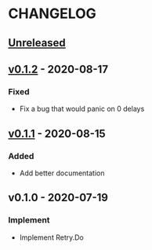 # CHANGELOG

<a name="unreleased"></a>
## [Unreleased]



<a name="v0.1.2"></a>
## [v0.1.2] - 2020-08-17

### Fixed
- Fix a bug that would panic on 0 delays


<a name="v0.1.1"></a>
## [v0.1.1] - 2020-08-15

### Added
- Add better documentation


<a name="v0.1.0"></a>
## v0.1.0 - 2020-07-19

### Implement
- Implement Retry.Do



[Unreleased]: https://github.com/arsham/retry/compare/v0.1.2...HEAD
[v0.1.2]: https://github.com/arsham/retry/compare/v0.1.1...v0.1.2
[v0.1.1]: https://github.com/arsham/retry/compare/v0.1.0...v0.1.1
